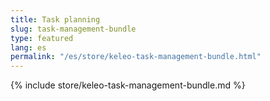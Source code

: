 ```yaml
---
title: Task planning
slug: task-management-bundle
type: featured
lang: es
permalink: "/es/store/keleo-task-management-bundle.html"
---
```


{% include store/keleo-task-management-bundle.md %}
